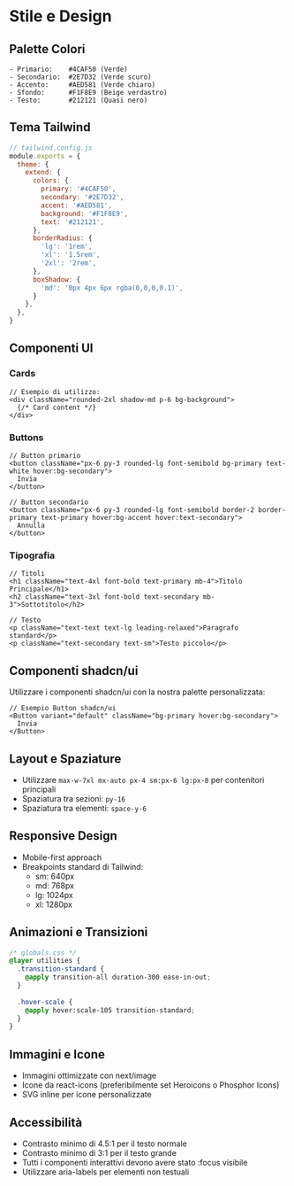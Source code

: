# Stile e Design

## Palette Colori

```
- Primario:    #4CAF50 (Verde)
- Secondario:  #2E7D32 (Verde scuro)
- Accento:     #AED581 (Verde chiaro)
- Sfondo:      #F1F8E9 (Beige verdastro)
- Testo:       #212121 (Quasi nero)
```

## Tema Tailwind

```js
// tailwind.config.js
module.exports = {
  theme: {
    extend: {
      colors: {
        primary: '#4CAF50',
        secondary: '#2E7D32',
        accent: '#AED581',
        background: '#F1F8E9',
        text: '#212121',
      },
      borderRadius: {
        'lg': '1rem',
        'xl': '1.5rem',
        '2xl': '2rem',
      },
      boxShadow: {
        'md': '0px 4px 6px rgba(0,0,0,0.1)',
      }
    },
  },
}
```

## Componenti UI

### Cards
```tsx
// Esempio di utilizzo:
<div className="rounded-2xl shadow-md p-6 bg-background">
  {/* Card content */}
</div>
```

### Buttons
```tsx
// Button primario
<button className="px-6 py-3 rounded-lg font-semibold bg-primary text-white hover:bg-secondary">
  Invia
</button>

// Button secondario
<button className="px-6 py-3 rounded-lg font-semibold border-2 border-primary text-primary hover:bg-accent hover:text-secondary">
  Annulla
</button>
```

### Tipografia
```tsx
// Titoli
<h1 className="text-4xl font-bold text-primary mb-4">Titolo Principale</h1>
<h2 className="text-3xl font-bold text-secondary mb-3">Sottotitolo</h2>

// Testo
<p className="text-text text-lg leading-relaxed">Paragrafo standard</p>
<p className="text-secondary text-sm">Testo piccolo</p>
```

## Componenti shadcn/ui

Utilizzare i componenti shadcn/ui con la nostra palette personalizzata:

```tsx
// Esempio Button shadcn/ui
<Button variant="default" className="bg-primary hover:bg-secondary">
  Invia
</Button>
```

## Layout e Spaziature

- Utilizzare `max-w-7xl mx-auto px-4 sm:px-6 lg:px-8` per contenitori principali
- Spaziatura tra sezioni: `py-16`
- Spaziatura tra elementi: `space-y-6`

## Responsive Design

- Mobile-first approach
- Breakpoints standard di Tailwind:
  - sm: 640px
  - md: 768px
  - lg: 1024px
  - xl: 1280px

## Animazioni e Transizioni

```css
/* globals.css */
@layer utilities {
  .transition-standard {
    @apply transition-all duration-300 ease-in-out;
  }
  
  .hover-scale {
    @apply hover:scale-105 transition-standard;
  }
}
```

## Immagini e Icone

- Immagini ottimizzate con next/image
- Icone da react-icons (preferibilmente set Heroicons o Phosphor Icons)
- SVG inline per icone personalizzate

## Accessibilità

- Contrasto minimo di 4.5:1 per il testo normale
- Contrasto minimo di 3:1 per il testo grande
- Tutti i componenti interattivi devono avere stato :focus visibile
- Utilizzare aria-labels per elementi non testuali 